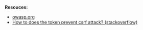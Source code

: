 **Resouces:**
- [owasp.org](https://www.owasp.org/index.php/Cross-Site_Request_Forgery_(CSRF)_Prevention_Cheat_Sheet)
- [How to does the token prevent csrf attack? (stackoverflow)](http://stackoverflow.com/questions/31323416/how-to-does-the-token-prevent-csrf-attack?rq=1)